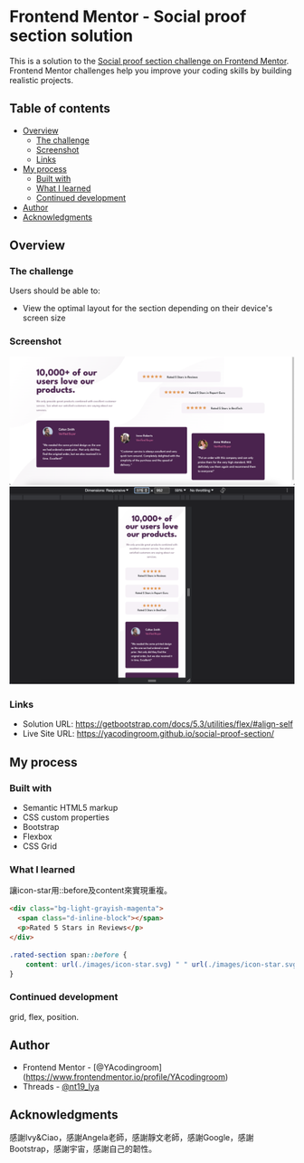 # Frontend Mentor - Social proof section solution

This is a solution to the [Social proof section challenge on Frontend Mentor](https://www.frontendmentor.io/challenges/social-proof-section-6e0qTv_bA). Frontend Mentor challenges help you improve your coding skills by building realistic projects. 

## Table of contents

- [Overview](#overview)
  - [The challenge](#the-challenge)
  - [Screenshot](#screenshot)
  - [Links](#links)
- [My process](#my-process)
  - [Built with](#built-with)
  - [What I learned](#what-i-learned)
  - [Continued development](#continued-development)
- [Author](#author)
- [Acknowledgments](#acknowledgments)

## Overview
### The challenge
Users should be able to:
- View the optimal layout for the section depending on their device's screen size

### Screenshot
![screenshot-desktop](screenshot/screenshot-desktop.png)
![screenshot-mobile](screenshot/screenshot-mobile.png)

### Links
- Solution URL: https://getbootstrap.com/docs/5.3/utilities/flex/#align-self
- Live Site URL: https://yacodingroom.github.io/social-proof-section/

## My process
### Built with
- Semantic HTML5 markup
- CSS custom properties
- Bootstrap
- Flexbox
- CSS Grid

### What I learned
讓icon-star用::before及content來實現重複。

```html
<div class="bg-light-grayish-magenta">
  <span class="d-inline-block"></span>
  <p>Rated 5 Stars in Reviews</p>
</div>
```
```css
.rated-section span::before {
    content: url(./images/icon-star.svg) " " url(./images/icon-star.svg) " " url(./images/icon-star.svg) " " url(./images/icon-star.svg) " " url(./images/icon-star.svg);
}
```

### Continued development
grid, flex, position.

## Author
- Frontend Mentor - [@YAcodingroom]
(https://www.frontendmentor.io/profile/YAcodingroom)
- Threads - [@nt19_lya](https://www.threads.net/@nt19_lya)

## Acknowledgments
感謝Ivy&Ciao，感謝Angela老師，感謝靜文老師，感謝Google，感謝Bootstrap，感謝宇宙，感謝自己的韌性。
